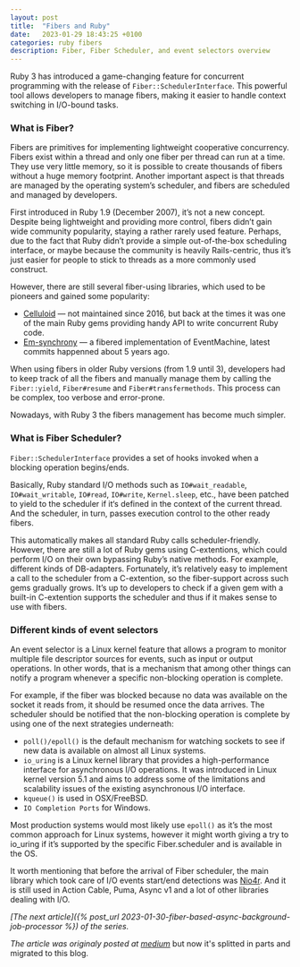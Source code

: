 ```yaml
---
layout: post
title:  "Fibers and Ruby"
date:   2023-01-29 18:43:25 +0100
categories: ruby fibers
description: Fiber, Fiber Scheduler, and event selectors overview
---
```

Ruby 3 has introduced a game-changing feature for concurrent programming with the release of `Fiber::SchedulerInterface`. This powerful tool allows developers to manage fibers, making it easier to handle context switching in I/O-bound tasks.

### What is Fiber?

Fibers are primitives for implementing lightweight cooperative concurrency. Fibers exist within a thread and only one fiber per thread can run at a time. They use very little memory, so it is possible to create thousands of fibers without a huge memory footprint. Another important aspect is that threads are managed by the operating system’s scheduler, and fibers are scheduled and managed by developers.

First introduced in Ruby 1.9 (December 2007), it’s not a new concept. Despite being lightweight and providing more control, fibers didn’t gain wide community popularity, staying a rather rarely used feature. Perhaps, due to the fact that Ruby didn’t provide a simple out-of-the-box scheduling interface, or maybe because the community is heavily Rails-centric, thus it’s just easier for people to stick to threads as a more commonly used construct.

However, there are still several fiber-using libraries, which used to be pioneers and gained some popularity:

- [Celluloid](https://github.com/celluloid/celluloid) — not maintained since 2016, but back at the times it was one of the main Ruby gems providing handy API to write concurrent Ruby code.
- [Em-synchrony](https://github.com/igrigorik/em-synchrony) — a fibered implementation of EventMachine, latest commits happenned about 5 years ago.

When using fibers in older Ruby versions (from 1.9 until 3), developers had to keep track of all the fibers and manually manage them by calling the `Fiber::yield`, `Fiber#resume` and `Fiber#transfermethods`. This process can be complex, too verbose and error-prone.

Nowadays, with Ruby 3 the fibers management has become much simpler.

### What is Fiber Scheduler?

`Fiber::SchedulerInterface` provides a set of hooks invoked when a blocking operation begins/ends.

Basically, Ruby standard I/O methods such as `IO#wait_readable`, `IO#wait_writable`, `IO#read`, `IO#write`, `Kernel.sleep`, etc., have been patched to yield to the scheduler if it‘s defined in the context of the current thread. And the scheduler, in turn, passes execution control to the other ready fibers.

This automatically makes all standard Ruby calls scheduler-friendly. However, there are still a lot of Ruby gems using C-extentions, which could perform I/O on their own bypassing Ruby’s native methods. For example, different kinds of DB-adapters. Fortunately, it’s relatively easy to implement a call to the scheduler from a C-extention, so the fiber-support across such gems gradually grows. It’s up to developers to check if a given gem with a built-in C-extention supports the scheduler and thus if it makes sense to use with fibers.

### Different kinds of event selectors

An event selector is a Linux kernel feature that allows a program to monitor multiple file descriptor sources for events, such as input or output operations. In other words, that is a mechanism that among other things can notify a program whenever a specific non-blocking operation is complete.

For example, if the fiber was blocked because no data was available on the socket it reads from, it should be resumed once the data arrives. The scheduler should be notified that the non-blocking operation is complete by using one of the next strategies underneath:

- `poll()/epoll()` is the default mechanism for watching sockets to see if new data is available on almost all Linux systems.
- `io_uring` is a Linux kernel library that provides a high-performance interface for asynchronous I/O operations. It was introduced in Linux kernel version 5.1 and aims to address some of the limitations and scalability issues of the existing asynchronous I/O interface.
- `kqueue()` is used in OSX/FreeBSD.
- `IO Completion Ports` for Windows.

Most production systems would most likely use `epoll()` as it’s the most common approach for Linux systems, however it might worth giving a try to io_uring if it’s supported by the specific Fiber.scheduler and is available in the OS.

It worth mentioning that before the arrival of Fiber scheduler, the main library which took care of I/O events start/end detections was [Nio4r](https://github.com/socketry/nio4r). And it is still used in Action Cable, Puma, Async v1 and a lot of other libraries dealing with I/O.

*[The next article]({% post_url 2023-01-30-fiber-based-async-background-job-processor %}) of the series.*

*The article was originaly posted at [medium](https://medium.com/@alieckaja/unleashing-the-power-of-fibers-for-background-jobs-8a22e3a38cd1)* but now it's splitted in parts and migrated to this blog.
